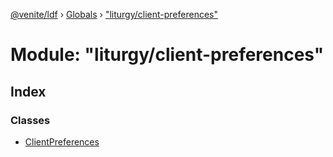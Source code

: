 [@venite/ldf](../README.md) › [Globals](../globals.md) › ["liturgy/client-preferences"](_liturgy_client_preferences_.md)

# Module: "liturgy/client-preferences"

## Index

### Classes

* [ClientPreferences](../classes/_liturgy_client_preferences_.clientpreferences.md)
